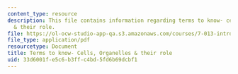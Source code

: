 ```yaml
---
content_type: resource
description: This file contains information regarding terms to know- cells, organelles
  & their role.
file: https://ol-ocw-studio-app-qa.s3.amazonaws.com/courses/7-013-introductory-biology-spring-2013/33d6001fe5c6b3ffc4bd5fd6b69dcbf1_MIT7_013S13_Cell.pdf
file_type: application/pdf
resourcetype: Document
title: Terms to know- Cells, Organelles & their role
uid: 33d6001f-e5c6-b3ff-c4bd-5fd6b69dcbf1
---
```

